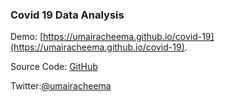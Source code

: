 
### Covid 19 Data Analysis


Demo:
[https://umairacheema.github.io/covid-19](https://umairacheema.github.io/covid-19).

Source Code:
[GitHub](https://github.com/umairacheema/covid-19)


Twitter:[@umairacheema](https://twitter.com/umairacheema)
